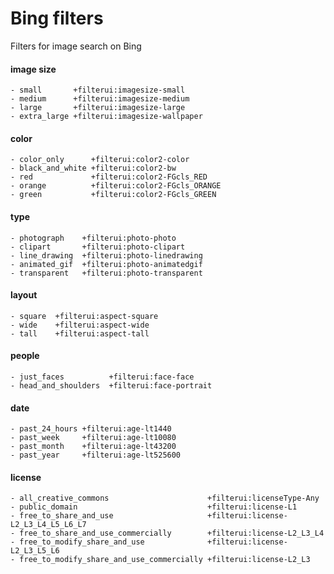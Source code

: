 # Bing filters
Filters for image search on Bing
#### image size
    - small       +filterui:imagesize-small
    - medium      +filterui:imagesize-medium
    - large       +filterui:imagesize-large
    - extra_large +filterui:imagesize-wallpaper

#### color 
    - color_only      +filterui:color2-color
    - black_and_white +filterui:color2-bw
    - red             +filterui:color2-FGcls_RED
    - orange          +filterui:color2-FGcls_ORANGE
    - green           +filterui:color2-FGcls_GREEN

#### type 
    - photograph    +filterui:photo-photo
    - clipart       +filterui:photo-clipart
    - line_drawing  +filterui:photo-linedrawing
    - animated_gif  +filterui:photo-animatedgif
    - transparent   +filterui:photo-transparent

#### layout 
    - square  +filterui:aspect-square
    - wide    +filterui:aspect-wide
    - tall    +filterui:aspect-tall

#### people 
    - just_faces          +filterui:face-face
    - head_and_shoulders  +filterui:face-portrait

#### date 
    - past_24_hours +filterui:age-lt1440
    - past_week     +filterui:age-lt10080
    - past_month    +filterui:age-lt43200
    - past_year     +filterui:age-lt525600

#### license
    - all_creative_commons                      +filterui:licenseType-Any
    - public_domain                             +filterui:license-L1
    - free_to_share_and_use                     +filterui:license-L2_L3_L4_L5_L6_L7
    - free_to_share_and_use_commercially        +filterui:license-L2_L3_L4
    - free_to_modify_share_and_use              +filterui:license-L2_L3_L5_L6
    - free_to_modify_share_and_use_commercially +filterui:license-L2_L3
